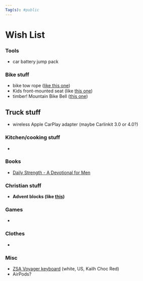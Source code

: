 ```yaml
---
Tag(s): #public
---
```


# Wish List

### Tools 
* car battery jump pack

### Bike stuff
* bike tow rope ([like this one](https://kidsrideshotgun.com/products/mtb-tow-rope))
* Kids front-mounted seat (like [this one](https://kidsrideshotgun.com/products/shotgun-kids-mtb-seat))
* timber! Mountain Bike Bell ([this one](https://mtbbell.com/collections/mountain-bike-bells/products/model-yew-bolt-on-mountain-bike-bell))

## Truck stuff
- wireless Apple CarPlay adapter (maybe Carlinkit 3.0 or 4.0?)

### Kitchen/cooking stuff
- 

### Books
- [Daily Strength - A Devotional for Men](https://www.google.com/books/edition/Daily_Strength/qWJaEAAAQBAJ?hl=en)

### Christian stuff
* **Advent blocks (like [this](https://goodkind.shop/products/advent-blocks-traditions-mode))**

### Games
- 

### Clothes
- 

### Misc
- [ZSA Voyager keyboard](https://www.zsa.io/voyager/buy) (white, US, Kailh Choc Red)
- AirPods?

